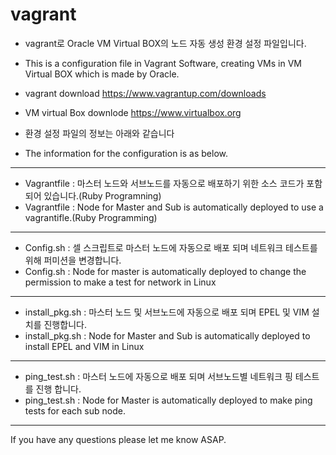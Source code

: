# vagrant
- vagrant로 Oracle VM Virtual BOX의 노드 자동 생성 환경 설정 파일입니다.
- This is a configuration file in Vagrant Software, creating VMs in VM Virtual BOX which is made by Oracle.
- vagrant download <https://www.vagrantup.com/downloads>
- VM virtual Box downlode <https://www.virtualbox.org>

- 환경 설정 파일의 정보는 아래와 같습니다
- The information for the configuration is as below.
---

- Vagrantfile : 마스터 노드와 서브노드를 자동으로 배포하기 위한 소스 코드가 포함되어 있습니다.(Ruby Programning)
- Vagrantfile : Node for Master and Sub is automatically deployed to use a vagrantifle.(Ruby Programming)
---

- Config.sh : 셀 스크립트로 마스터 노드에 자동으로 배포 되며 네트워크 테스트를 위해 퍼미션을 변경합니다.
- Config.sh : Node for master is automatically deployed to change the permission to make a test for network in Linux
---

- install_pkg.sh : 마스터 노드 및 서브노드에 자동으로 배포 되며 EPEL 및 VIM 설치를 진행합니다.
- install_pkg.sh : Node for Master and Sub is automatically deployed to install EPEL and VIM in Linux
---

- ping_test.sh : 마스터 노드에 자동으로 배포 되며 서브노드별 네트워크 핑 테스트를 진행 합니다.
- ping_test.sh : Node for Master is automatically deployed to make ping tests for each sub node.
---

If you have any questions please let me know ASAP.

